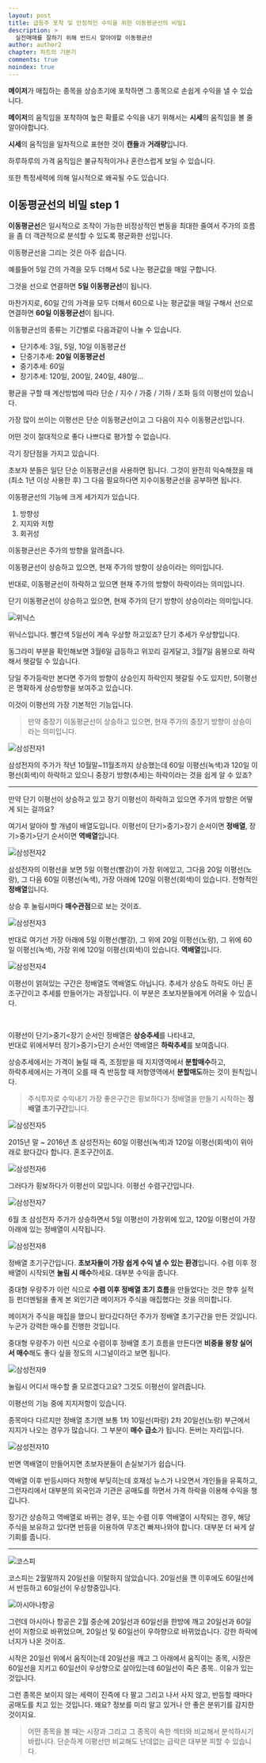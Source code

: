```yaml
---
layout: post
title: 급등주 포착 및 안정적인 수익을 위한 이동평균선의 비밀1
description: >
  실전매매를 잘하기 위해 반드시 알아야할 이동평균선
author: author2
chapter: 차트의 기본기
comments: true
noindex: true
---
```


**메이저**가 매집하는 종목을 상승초기에 포착하면 그 종목으로 손쉽게 수익을 낼 수 있습니다.

**메이저**의 움직임을 포착하여 높은 확률로 수익을 내기 위해서는 **시세**의 움직임을 볼 줄 알아야합니다.

**시세**의 움직임을 일차적으로 표현한 것이 **캔들**과 **거래량**입니다.

하루하루의 가격 움직임은 불규칙적이거나 혼란스럽게 보일 수 있습니다.

또한 특정세력에 의해 일시적으로 왜곡될 수도 있습니다.

## 이동평균선의 비밀 step 1

**이동평균선**은 일시적으로 조작이 가능한 비정상적인 변동을 최대한 줄여서 주가의 흐름을 좀 더 객관적으로 분석할 수 있도록 평균화한 선입니다.

이동평균선을 그리는 것은 아주 쉽습니다.

예를들어 5일 간의 가격을 모두 더해서 5로 나눈 평균값을 매일 구합니다.

그것을 선으로 연결하면 **5일 이동평균선**이 됩니다.

마찬가지로, 60일 간의 가격을 모두 더해서 60으로 나눈 평균값을 매일 구해서 선으로 연결하면 **60일 이동평균선**이 됩니다.

이동평균선의 종류는 기간별로 다음과같이 나눌 수 있습니다.
- 단기추세: 3일, 5일, 10일 이동평균선
- 단중기추세: **20일 이동평균선**
- 중기추세: 60일
- 장기추세: 120일, 200일, 240일, 480일...

평균을 구할 때 계산방법에 따라 단순 / 지수 / 가중 / 기하 / 조화 등의 이평선이 있습니다.

가장 많이 쓰이는 이평선은 단순 이동평균선이고 그 다음이 지수 이동평균선입니다.

어떤 것이 절대적으로 좋다 나쁘다로 평가할 수 없습니다.

각기 장단점을 가지고 있습니다.

초보자 분들은 일단 단순 이동평균선을 사용하면 됩니다. 그것이 완전히 익숙해졌을 때(최소 1년 이상 사용한 후) 그 다음 필요하다면 지수이동평균선을 공부하면 됩니다.

이동평균선의 기능에 크게 세가지가 있습니다.

1. 방향성
2. 지지와 저항
3. 회귀성

이동평균선은 주가의 방향을 알려줍니다.

이동평균선이 상승하고 있으면, 현재 주가의 방향이 상승이라는 의미입니다.

반대로, 이동평균선이 하락하고 있으면 현재 주가의 방향이 하락이라는 의미입니다.

단기 이동평균선이 상승하고 있으면, 현재 주가의 단기 방향이 상승이라는 의미입니다.

![위닉스](https://opqrstu.github.io/stock/pictures/3/wenix.jpg)

위닉스입니다. 빨간색 5일선이 계속 우상향 하고있죠? 단기 추세가 우상향입니다.

동그라미 부분을 확인해보면 3월6일 급등하고 위꼬리 길게달고, 3월7일 음봉으로 하락해서 헷갈릴 수 있습니다.

당일 주가등락만 본다면 주가의 방향이 상승인지 하락인지 헷갈릴 수도 있지만, 5이평선은 명확하게 상승방향을 보여주고 있습니다.

이것이 이평선의 가장 기본적인 기능입니다.

>만약 중장기 이동평균선이 상승하고 있으면, 현재 주가의 중장기 방향이 상승이라는 의미입니다.

![삼성전자1](https://opqrstu.github.io/stock/pictures/3/samsung.jpg)

삼성전자의 주가가 작년 10월말~11월초까지 상승했는데 60일 이평선(녹색)과 120일 이평선(회색)이 하락하고 있으니 중장기 방향(추세)는 하락이라는 것을 쉽게 알 수 있죠?

***

만약 단기 이평선이 상승하고 있고 장기 이평선이 하락하고 있으면 주가의 방향은 어떻게 되는 걸까요?

여기서 알아야 할 개념이 배열도입니다. 이평선이 단기>중기>장기 순서이면 **정배열**,    장기>중기>단기 순서이면 **역배열**입니다.

![삼성전자2](https://opqrstu.github.io/stock/pictures/3/samsung2.jpg)

삼성전자의 이평선을 보면 5일 이평선(빨강)이 가장 위에있고, 그다음 20일 이평선(노랑), 그 다음 60일 이평선(녹색), 가장 아래에 120일 이평선(회색)이 있습니다. 전형적인 **정배열**입니다.

상승 후 눌림시마다 **매수관점**으로 보는 것이죠.

![삼성전자3](https://opqrstu.github.io/stock/pictures/3/samsung3.jpg)

반대로 여기선 가장 아래에 5일 이평선(빨강), 그 위에 20일 이평선(노랑), 그 위에 60일 이평선(녹색), 가장 위에 120일 이평선(회색)이 있습니다. **역배열**입니다.

![삼성전자4](https://opqrstu.github.io/stock/pictures/3/samsung4.jpg)

이평선이 얽혀있는 구간은 정배열도 역배열도 아닙니다. 추세가 상승도 하락도 아닌 혼조구간이고 추세를 만들어가는 과정입니다. 이 부분은 초보자분들에게 어려울 수 있습니다.

<br>

이평선이 단기>중기<장기 순서인 정배열은 **상승추세**를 나타내고,    
반대로 위에서부터 장기>중기>단기 순서인 역배열은 **하락추세**를 보여줍니다.

상승추세에서는 가격이 눌릴 때 즉, 조정받을 때 지지영역에서 **분할매수**하고,    
하락추세에서는 가격이 오를 때 즉 반등할 때 저항영역에서 **분할매도**하는 것이 원칙입니다.

>주식투자로 수익내기 가장 좋은구간은 횡보하다가 정배열을 만들기 시작하는 **정배열 초기구간**입니다.

![삼성전자5](https://opqrstu.github.io/stock/pictures/3/samsung5.jpg)

2015년 말 ~ 2016년 초 삼성전자는 60일 이평선(녹색)과 120일 이평선(회색)이 위아래로 왔다갔다 합니다. 혼조구간이죠.

![삼성전자6](https://opqrstu.github.io/stock/pictures/3/samsung6.jpg)

그러다가 횡보하다가 이평선이 모입니다. 이평선 수렴구간입니다.

![삼성전자7](https://opqrstu.github.io/stock/pictures/3/samsung7.jpg)

6월 초 삼성전자 주가가 상승하면서 5일 이평선이 가장위에 있고, 120일 이평선이 가장 아래에 있는 정배열이 시작됩니다.

![삼성전자8](https://opqrstu.github.io/stock/pictures/3/samsung8.jpg)

정배열 초기구간입니다. **초보자들이 가장 쉽게 수익 낼 수 있는 환경**입니다. 수렴 이후 정배열이 시작되면 **눌림 시 매수**하세요. 대부분 수익을 줍니다.

중대형 우량주가 이런 식으로 **수렴 이후 정배열 초기 흐름**을 만들었다는 것은 향후 실적 등 펀더멘털을 좋게 본 외인기관 메이저가 주식을 매집했다는 것을 의미합니다.

메이저가 주식을 매집을 했으니 왔다갔다하던 주가가 정배열 초기구간을 만든 것입니다. 누군가 강력한 매수를 진행한 것입니다.

중대형 우량주가 이런 식으로 수렴이후 정배열 초기 흐름을 만든다면 **비중을 왕창 실어서 매수**해도 좋다 싶을 정도의 시그널이라고 보면 됩니다.

![삼성전자9](https://opqrstu.github.io/stock/pictures/3/samsung9.jpg)

눌림시 어디서 매수할 줄 모르겠다고요? 그것도 이평선이 알려줍니다.

이평선의 기능 중에 지지저항이 있습니다.

종목마다 다르지만 정배열 초기엔 보통 1차 10일선(파랑) 2차 20일선(노랑) 부근에서 지지가 나오는 경우가 많습니다. 그 부분이 **매수 급소**가 됩니다. 돈버는 자리입니다.

![삼성전자10](https://opqrstu.github.io/stock/pictures/3/samsung10.jpg)

반면 역배열이 만들어지면 초보자분들이 손실보기가 쉽습니다. 

역배열 이후 반등시마다 저항에 부딪히는데 호재성 뉴스가 나오면서 개인들을 유혹하고, 그런자리에서 대부분의 외국인과 기관은 공매도를 하면서 가격 하락을 이용해 수익을 챙깁니다.

장기간 상승하고 역배열로 바뀌는 경우, 또는 수렴 이후 역배열이 시작되는 경우, 해당 주식을 보유하고 있다면 반등을 이용하여 무조건 빠져나와야 합니다. 대부분 더 싸게 살 기회를 줍니다.

***

![코스피](https://opqrstu.github.io/stock/pictures/3/kospi.jpg)

코스피는 2월말까지 20일선을 이탈하지 않았습니다. 20일선을 깬 이후에도 60일선에서 반등하고 60일선이 우상향중입니다.

![아시아나항공](https://opqrstu.github.io/stock/pictures/3/asia.jpg)

그런데 아시아나 항공은 2월 중순에 20일선과 60일선을 한방에 깨고 20일선과 60일선이 저항으로 바뀌었으며, 20일선 및 60일선이 우하향으로 바뀌었습니다. 강한 하락에너지가 나온 것이죠.

시작은 20일선 위에서 움직이는데 20일선을 깨고 그 아래에서 움직이는 종목, 시장은 60일선을 지키고 60일선이 우상향으로 살아있는데 60일선이 죽은 종목.. 이유가 있는 것입니다.

그런 종목은 보이지 않는 세력이 진즉에 다 팔고 그리고 나서 사지 않고, 반등할 때마다 공매도를 치고 있는 것입니다. 왜요? 정보를 미리 알고 있거나 안 좋은 분위기를 감지한 것이지요.

>어떤 종목을 볼 때는 시장과 그리고 그 종목이 속한 섹터와 비교해서 분석하시기 바랍니다. 단순하게 이평선만 비교해도 난데없는 급락은 대부분 피할 수 있습니다.
